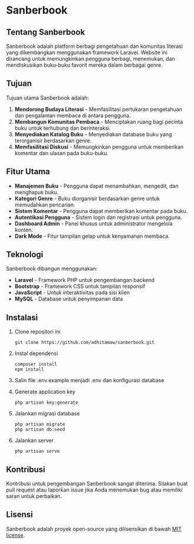 # Sanberbook

## Tentang Sanberbook

Sanberbook adalah platform berbagi pengetahuan dan komunitas literasi yang dikembangkan menggunakan framework Laravel. Website ini dirancang untuk memungkinkan pengguna berbagi, menemukan, dan mendiskusikan buku-buku favorit mereka dalam berbagai genre.

## Tujuan

Tujuan utama Sanberbook adalah:

1. **Mendorong Budaya Literasi** - Memfasilitasi pertukaran pengetahuan dan pengalaman membaca di antara pengguna.
2. **Membangun Komunitas Pembaca** - Menciptakan ruang bagi pecinta buku untuk terhubung dan berinteraksi.
3. **Menyediakan Katalog Buku** - Menyediakan database buku yang terorganisir berdasarkan genre.
4. **Memfasilitasi Diskusi** - Memungkinkan pengguna untuk memberikan komentar dan ulasan pada buku-buku.

## Fitur Utama

- **Manajemen Buku** - Pengguna dapat menambahkan, mengedit, dan menghapus buku.
- **Kategori Genre** - Buku diorganisir berdasarkan genre untuk memudahkan pencarian.
- **Sistem Komentar** - Pengguna dapat memberikan komentar pada buku.
- **Autentikasi Pengguna** - Sistem login dan registrasi untuk pengguna.
- **Dashboard Admin** - Panel khusus untuk administrator mengelola konten.
- **Dark Mode** - Fitur tampilan gelap untuk kenyamanan membaca.

## Teknologi

Sanberbook dibangun menggunakan:

- **Laravel** - Framework PHP untuk pengembangan backend
- **Bootstrap** - Framework CSS untuk tampilan responsif
- **JavaScript** - Untuk interaktivitas pada sisi klien
- **MySQL** - Database untuk penyimpanan data

## Instalasi

1. Clone repositori ini
   ```
   git clone https://github.com/adhitamaw/sanberbook.git
   ```

2. Instal dependensi
   ```
   composer install
   npm install
   ```

3. Salin file .env.example menjadi .env dan konfigurasi database

4. Generate application key
   ```
   php artisan key:generate
   ```

5. Jalankan migrasi database
   ```
   php artisan migrate
   php artisan db:seed
   ```

6. Jalankan server
   ```
   php artisan serve
   ```

## Kontribusi

Kontribusi untuk pengembangan Sanberbook sangat diterima. Silakan buat pull request atau laporkan issue jika Anda menemukan bug atau memiliki saran untuk perbaikan.

## Lisensi

Sanberbook adalah proyek open-source yang dilisensikan di bawah [MIT license](https://opensource.org/licenses/MIT).
